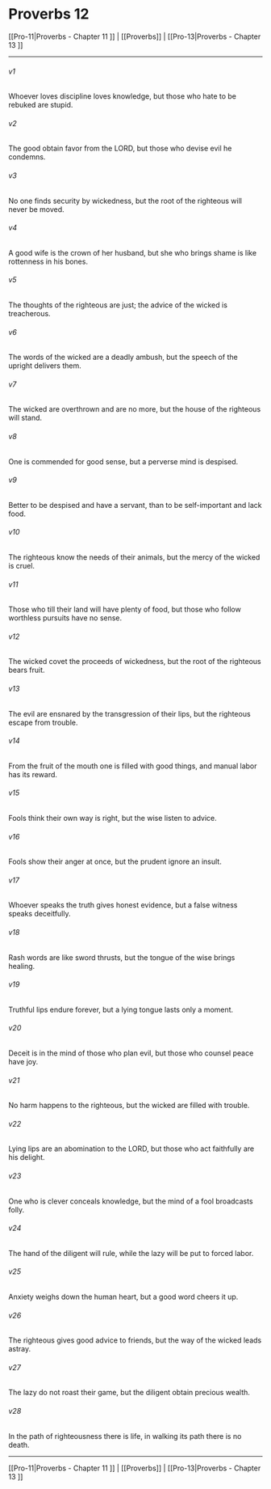 # Proverbs 12

[[Pro-11|Proverbs - Chapter 11 ]] | [[Proverbs]] | [[Pro-13|Proverbs - Chapter 13 ]]
***

###### v1
Whoever loves discipline loves knowledge, but those who hate to be rebuked are stupid.
###### v2
The good obtain favor from the LORD, but those who devise evil he condemns.
###### v3
No one finds security by wickedness, but the root of the righteous will never be moved.
###### v4
A good wife is the crown of her husband, but she who brings shame is like rottenness in his bones.
###### v5
The thoughts of the righteous are just; the advice of the wicked is treacherous.
###### v6
The words of the wicked are a deadly ambush, but the speech of the upright delivers them.
###### v7
The wicked are overthrown and are no more, but the house of the righteous will stand.
###### v8
One is commended for good sense, but a perverse mind is despised.
###### v9
Better to be despised and have a servant, than to be self-important and lack food.
###### v10
The righteous know the needs of their animals, but the mercy of the wicked is cruel.
###### v11
Those who till their land will have plenty of food, but those who follow worthless pursuits have no sense.
###### v12
The wicked covet the proceeds of wickedness, but the root of the righteous bears fruit.
###### v13
The evil are ensnared by the transgression of their lips, but the righteous escape from trouble.
###### v14
From the fruit of the mouth one is filled with good things, and manual labor has its reward.
###### v15
Fools think their own way is right, but the wise listen to advice.
###### v16
Fools show their anger at once, but the prudent ignore an insult.
###### v17
Whoever speaks the truth gives honest evidence, but a false witness speaks deceitfully.
###### v18
Rash words are like sword thrusts, but the tongue of the wise brings healing.
###### v19
Truthful lips endure forever, but a lying tongue lasts only a moment.
###### v20
Deceit is in the mind of those who plan evil, but those who counsel peace have joy.
###### v21
No harm happens to the righteous, but the wicked are filled with trouble.
###### v22
Lying lips are an abomination to the LORD, but those who act faithfully are his delight.
###### v23
One who is clever conceals knowledge, but the mind of a fool broadcasts folly.
###### v24
The hand of the diligent will rule, while the lazy will be put to forced labor.
###### v25
Anxiety weighs down the human heart, but a good word cheers it up.
###### v26
The righteous gives good advice to friends, but the way of the wicked leads astray.
###### v27
The lazy do not roast their game, but the diligent obtain precious wealth.
###### v28
In the path of righteousness there is life, in walking its path there is no death.

***

[[Pro-11|Proverbs - Chapter 11 ]] | [[Proverbs]] | [[Pro-13|Proverbs - Chapter 13 ]]
